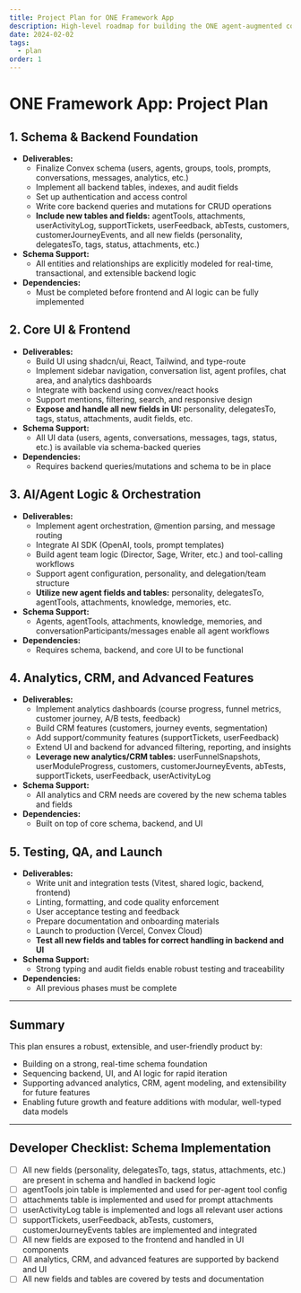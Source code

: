 ```yaml
---
title: Project Plan for ONE Framework App
description: High-level roadmap for building the ONE agent-augmented collaborative system
date: 2024-02-02
tags:
  - plan
order: 1
---
```


# ONE Framework App: Project Plan

## 1. Schema & Backend Foundation
- **Deliverables:**
  - Finalize Convex schema (users, agents, groups, tools, prompts, conversations, messages, analytics, etc.)
  - Implement all backend tables, indexes, and audit fields
  - Set up authentication and access control
  - Write core backend queries and mutations for CRUD operations
  - **Include new tables and fields:** agentTools, attachments, userActivityLog, supportTickets, userFeedback, abTests, customers, customerJourneyEvents, and all new fields (personality, delegatesTo, tags, status, attachments, etc.)
- **Schema Support:**
  - All entities and relationships are explicitly modeled for real-time, transactional, and extensible backend logic
- **Dependencies:**
  - Must be completed before frontend and AI logic can be fully implemented

## 2. Core UI & Frontend
- **Deliverables:**
  - Build UI using shadcn/ui, React, Tailwind, and type-route
  - Implement sidebar navigation, conversation list, agent profiles, chat area, and analytics dashboards
  - Integrate with backend using convex/react hooks
  - Support mentions, filtering, search, and responsive design
  - **Expose and handle all new fields in UI:** personality, delegatesTo, tags, status, attachments, audit fields, etc.
- **Schema Support:**
  - All UI data (users, agents, conversations, messages, tags, status, etc.) is available via schema-backed queries
- **Dependencies:**
  - Requires backend queries/mutations and schema to be in place

## 3. AI/Agent Logic & Orchestration
- **Deliverables:**
  - Implement agent orchestration, @mention parsing, and message routing
  - Integrate AI SDK (OpenAI, tools, prompt templates)
  - Build agent team logic (Director, Sage, Writer, etc.) and tool-calling workflows
  - Support agent configuration, personality, and delegation/team structure
  - **Utilize new agent fields and tables:** personality, delegatesTo, agentTools, attachments, knowledge, memories, etc.
- **Schema Support:**
  - Agents, agentTools, attachments, knowledge, memories, and conversationParticipants/messages enable all agent workflows
- **Dependencies:**
  - Requires schema, backend, and core UI to be functional

## 4. Analytics, CRM, and Advanced Features
- **Deliverables:**
  - Implement analytics dashboards (course progress, funnel metrics, customer journey, A/B tests, feedback)
  - Build CRM features (customers, journey events, segmentation)
  - Add support/community features (supportTickets, userFeedback)
  - Extend UI and backend for advanced filtering, reporting, and insights
  - **Leverage new analytics/CRM tables:** userFunnelSnapshots, userModuleProgress, customers, customerJourneyEvents, abTests, supportTickets, userFeedback, userActivityLog
- **Schema Support:**
  - All analytics and CRM needs are covered by the new schema tables and fields
- **Dependencies:**
  - Built on top of core schema, backend, and UI

## 5. Testing, QA, and Launch
- **Deliverables:**
  - Write unit and integration tests (Vitest, shared logic, backend, frontend)
  - Linting, formatting, and code quality enforcement
  - User acceptance testing and feedback
  - Prepare documentation and onboarding materials
  - Launch to production (Vercel, Convex Cloud)
  - **Test all new fields and tables for correct handling in backend and UI**
- **Schema Support:**
  - Strong typing and audit fields enable robust testing and traceability
- **Dependencies:**
  - All previous phases must be complete

---

## Summary
This plan ensures a robust, extensible, and user-friendly product by:
- Building on a strong, real-time schema foundation
- Sequencing backend, UI, and AI logic for rapid iteration
- Supporting advanced analytics, CRM, agent modeling, and extensibility for future features
- Enabling future growth and feature additions with modular, well-typed data models

---

## Developer Checklist: Schema Implementation
- [ ] All new fields (personality, delegatesTo, tags, status, attachments, etc.) are present in schema and handled in backend logic
- [ ] agentTools join table is implemented and used for per-agent tool config
- [ ] attachments table is implemented and used for prompt attachments
- [ ] userActivityLog table is implemented and logs all relevant user actions
- [ ] supportTickets, userFeedback, abTests, customers, customerJourneyEvents tables are implemented and integrated
- [ ] All new fields are exposed to the frontend and handled in UI components
- [ ] All analytics, CRM, and advanced features are supported by backend and UI
- [ ] All new fields and tables are covered by tests and documentation
